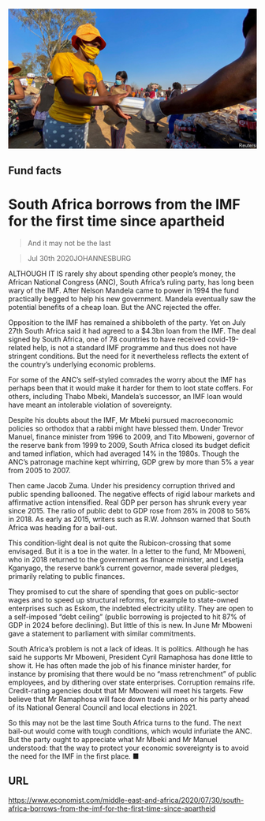 ![](./images/20200801_MAP501.jpg)

## Fund facts

# South Africa borrows from the IMF for the first time since apartheid

> And it may not be the last

> Jul 30th 2020JOHANNESBURG

ALTHOUGH IT IS rarely shy about spending other people’s money, the African National Congress (ANC), South Africa’s ruling party, has long been wary of the IMF. After Nelson Mandela came to power in 1994 the fund practically begged to help his new government. Mandela eventually saw the potential benefits of a cheap loan. But the ANC rejected the offer.

Opposition to the IMF has remained a shibboleth of the party. Yet on July 27th South Africa said it had agreed to a $4.3bn loan from the IMF. The deal signed by South Africa, one of 78 countries to have received covid-19-related help, is not a standard IMF programme and thus does not have stringent conditions. But the need for it nevertheless reflects the extent of the country’s underlying economic problems.

For some of the ANC’s self-styled comrades the worry about the IMF has perhaps been that it would make it harder for them to loot state coffers. For others, including Thabo Mbeki, Mandela’s successor, an IMF loan would have meant an intolerable violation of sovereignty.

Despite his doubts about the IMF, Mr Mbeki pursued macroeconomic policies so orthodox that a rabbi might have blessed them. Under Trevor Manuel, finance minister from 1996 to 2009, and Tito Mboweni, governor of the reserve bank from 1999 to 2009, South Africa closed its budget deficit and tamed inflation, which had averaged 14% in the 1980s. Though the ANC’s patronage machine kept whirring, GDP grew by more than 5% a year from 2005 to 2007.

Then came Jacob Zuma. Under his presidency corruption thrived and public spending ballooned. The negative effects of rigid labour markets and affirmative action intensified. Real GDP per person has shrunk every year since 2015. The ratio of public debt to GDP rose from 26% in 2008 to 56% in 2018. As early as 2015, writers such as R.W. Johnson warned that South Africa was heading for a bail-out.

This condition-light deal is not quite the Rubicon-crossing that some envisaged. But it is a toe in the water. In a letter to the fund, Mr Mboweni, who in 2018 returned to the government as finance minister, and Lesetja Kganyago, the reserve bank’s current governor, made several pledges, primarily relating to public finances.

They promised to cut the share of spending that goes on public-sector wages and to speed up structural reforms, for example to state-owned enterprises such as Eskom, the indebted electricity utility. They are open to a self-imposed “debt ceiling” (public borrowing is projected to hit 87% of GDP in 2024 before declining). But little of this is new. In June Mr Mboweni gave a statement to parliament with similar commitments.

South Africa’s problem is not a lack of ideas. It is politics. Although he has said he supports Mr Mboweni, President Cyril Ramaphosa has done little to show it. He has often made the job of his finance minister harder, for instance by promising that there would be no “mass retrenchment” of public employees, and by dithering over state enterprises. Corruption remains rife. Credit-rating agencies doubt that Mr Mboweni will meet his targets. Few believe that Mr Ramaphosa will face down trade unions or his party ahead of its National General Council and local elections in 2021.

So this may not be the last time South Africa turns to the fund. The next bail-out would come with tough conditions, which would infuriate the ANC. But the party ought to appreciate what Mr Mbeki and Mr Manuel understood: that the way to protect your economic sovereignty is to avoid the need for the IMF in the first place. ■

## URL

https://www.economist.com/middle-east-and-africa/2020/07/30/south-africa-borrows-from-the-imf-for-the-first-time-since-apartheid
